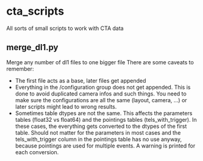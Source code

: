# cta_scripts

All sorts of small scripts to work with CTA data

## merge_dl1.py
Merge any number of dl1 files to one bigger file
There are some caveats to remember:
- The first file acts as a base, later files get appended
- Everything in the /configuration group does not get appended.
This is done to avoid duplicated camera infos and such things.
You need to make sure the configurations are all the same
(layout, camera, ...) or later scripts might lead to wrong results.
- Sometimes table dtypes are not the same. This affects the parameters tables
(float32 vs float64) and the pointings tables (tels_with_trigger).
In these cases, the everything gets converted to the dtypes of the first table.
Should not matter for the parameters in most cases and the tels_with_trigger
column in the pointings table has no use anyway, because pointings are
used for multiple events. A warning is printed for each conversion.
